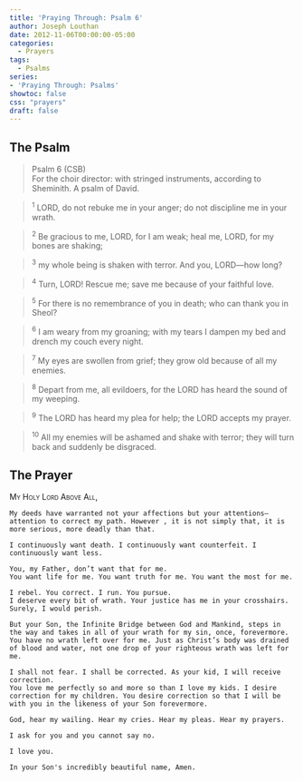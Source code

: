 ```yaml
---
title: 'Praying Through: Psalm 6'
author: Joseph Louthan
date: 2012-11-06T00:00:00-05:00
categories:
  - Prayers
tags:
  - Psalms
series:
- 'Praying Through: Psalms'
showtoc: false
css: "prayers"
draft: false
---
```

## The Psalm

>Psalm 6 (CSB)  
><sup></sup> For the choir director: with stringed instruments, according to Sheminith. A psalm of David. 

><sup>1</sup> LORD, do not rebuke me in your anger; do not discipline me in your wrath. 

><sup>2</sup> Be gracious to me, LORD, for I am weak; heal me, LORD, for my bones are shaking; 

><sup>3</sup> my whole being is shaken with terror. And you, LORD—how long? 

><sup>4</sup> Turn, LORD! Rescue me; save me because of your faithful love. 

><sup>5</sup> For there is no remembrance of you in death; who can thank you in Sheol? 

><sup>6</sup> I am weary from my groaning; with my tears I dampen my bed and drench my couch every night. 

><sup>7</sup> My eyes are swollen from grief; they grow old because of all my enemies. 

><sup>8</sup> Depart from me, all evildoers, for the LORD has heard the sound of my weeping. 

><sup>9</sup> The LORD has heard my plea for help; the LORD accepts my prayer. 

><sup>10</sup> All my enemies will be ashamed and shake with terror; they will turn back and suddenly be disgraced.

## The Prayer

<div style="font-variant: small-caps;">
  My Holy Lord Above All,
</div>

```text
My deeds have warranted not your affections but your attentions—attention to correct my path. However , it is not simply that, it is more serious, more deadly than that.

I continuously want death. I continuously want counterfeit. I continuously want less.

You, my Father, don’t want that for me.
You want life for me. You want truth for me. You want the most for me.

I rebel. You correct. I run. You pursue.
I deserve every bit of wrath. Your justice has me in your crosshairs. Surely, I would perish.

But your Son, the Infinite Bridge between God and Mankind, steps in the way and takes in all of your wrath for my sin, once, forevermore.
You have no wrath left over for me. Just as Christ’s body was drained of blood and water, not one drop of your righteous wrath was left for me.

I shall not fear. I shall be corrected. As your kid, I will receive correction.
You love me perfectly so and more so than I love my kids. I desire correction for my children. You desire correction so that I will be with you in the likeness of your Son forevermore.

God, hear my wailing. Hear my cries. Hear my pleas. Hear my prayers.

I ask for you and you cannot say no.

I love you.

In your Son's incredibly beautiful name, Amen.
```
